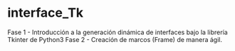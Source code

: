 # interface_Tk
Fase 1 -  Introducción a la generación dinámica de interfaces bajo la librería Tkinter de Python3 
Fase 2 -  Creación de marcos (Frame) de manera ágil. 
